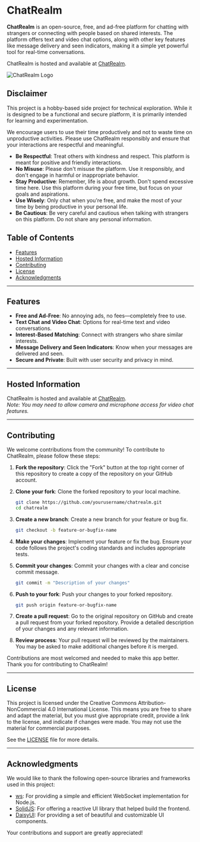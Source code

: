 # ChatRealm

**ChatRealm** is an open-source, free, and ad-free platform for chatting with strangers or connecting with people based on shared interests. The platform offers text and video chat options, along with other key features like message delivery and seen indicators, making it a simple yet powerful tool for real-time conversations.

ChatRealm is hosted and available at [ChatRealm](https://chatrealm.live).

![ChatRealm Logo](https://chatrealm.live/android-chrome-192x192.png)

## Disclaimer

This project is a hobby-based side project for technical exploration. While it is designed to be a functional and secure platform, it is primarily intended for learning and experimentation.

We encourage users to use their time productively and not to waste time on unproductive activities. Please use ChatRealm responsibly and ensure that your interactions are respectful and meaningful.

- **Be Respectful**: Treat others with kindness and respect. This platform is meant for positive and friendly interactions.
- **No Misuse**: Please don't misuse the platform. Use it responsibly, and don't engage in harmful or inappropriate behavior.
- **Stay Productive**: Remember, life is about growth. Don't spend excessive time here. Use this platform during your free time, but focus on your goals and aspirations.
- **Use Wisely**: Only chat when you're free, and make the most of your time by being productive in your personal life.
- **Be Cautious**: Be very careful and cautious when talking with strangers on this platform. Do not share any personal information.

## Table of Contents
- [Features](#features)
- [Hosted Information](#hosted-information)
- [Contributing](#contributing)
- [License](#license)
- [Acknowledgments](#acknowledgments)

---

## Features

- **Free and Ad-Free**: No annoying ads, no fees—completely free to use.
- **Text Chat and Video Chat**: Options for real-time text and video conversations.
- **Interest-Based Matching**: Connect with strangers who share similar interests.
- **Message Delivery and Seen Indicators**: Know when your messages are delivered and seen.
- **Secure and Private**: Built with user security and privacy in mind.

---

## Hosted Information

ChatRealm is hosted and available at [ChatRealm](https://chatrealm.live).  
*Note: You may need to allow camera and microphone access for video chat features.*

---

## Contributing

We welcome contributions from the community! To contribute to ChatRealm, please follow these steps:

1. **Fork the repository**: Click the "Fork" button at the top right corner of this repository to create a copy of the repository on your GitHub account.

2. **Clone your fork**: Clone the forked repository to your local machine.
    ```bash
    git clone https://github.com/yourusername/chatrealm.git
    cd chatrealm
    ```

3. **Create a new branch**: Create a new branch for your feature or bug fix.
    ```bash
    git checkout -b feature-or-bugfix-name
    ```

4. **Make your changes**: Implement your feature or fix the bug. Ensure your code follows the project's coding standards and includes appropriate tests.

5. **Commit your changes**: Commit your changes with a clear and concise commit message.
    ```bash
    git commit -m "Description of your changes"
    ```

6. **Push to your fork**: Push your changes to your forked repository.
    ```bash
    git push origin feature-or-bugfix-name
    ```

7. **Create a pull request**: Go to the original repository on GitHub and create a pull request from your forked repository. Provide a detailed description of your changes and any relevant information.

8. **Review process**: Your pull request will be reviewed by the maintainers. You may be asked to make additional changes before it is merged.

Contributions are most welcomed and needed to make this app better. Thank you for contributing to ChatRealm!

---

## License

This project is licensed under the Creative Commons Attribution-NonCommercial 4.0 International License. This means you are free to share and adapt the material, but you must give appropriate credit, provide a link to the license, and indicate if changes were made. You may not use the material for commercial purposes.

See the [LICENSE](LICENSE) file for more details.

---

## Acknowledgments

We would like to thank the following open-source libraries and frameworks used in this project:

- [ws](https://github.com/websockets/ws): For providing a simple and efficient WebSocket implementation for Node.js.
- [SolidJS](https://solidjs.com/): For offering a reactive UI library that helped build the frontend.
- [DaisyUI](https://daisyui.com/): For providing a set of beautiful and customizable UI components.

Your contributions and support are greatly appreciated!
